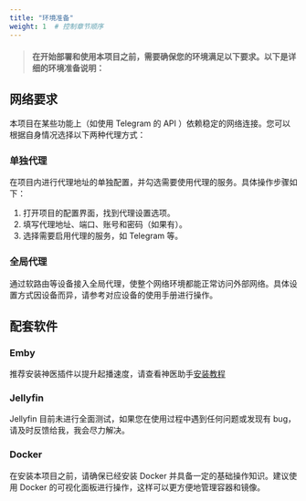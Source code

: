 ```yaml
---
title: "环境准备"
weight: 1  # 控制章节顺序
---
```


> #### 在开始部署和使用本项目之前，需要确保您的环境满足以下要求。以下是详细的环境准备说明：


## 网络要求
本项目在某些功能上（如使用 Telegram 的 API ）依赖稳定的网络连接。您可以根据自身情况选择以下两种代理方式：

### 单独代理
在项目内进行代理地址的单独配置，并勾选需要使用代理的服务。具体操作步骤如下：
1. 打开项目的配置界面，找到代理设置选项。
2. 填写代理地址、端口、账号和密码（如果有）。
3. 选择需要启用代理的服务，如 Telegram 等。

### 全局代理
通过软路由等设备接入全局代理，使整个网络环境都能正常访问外部网络。具体设置方式因设备而异，请参考对应设备的使用手册进行操作。

## 配套软件

### Emby
推荐安装神医插件以提升起播速度，请查看神医助手[安装教程](https://github.com/sjtuross/StrmAssistant/wiki)

### Jellyfin
Jellyfin 目前未进行全面测试，如果您在使用过程中遇到任何问题或发现有 bug，请及时反馈给我，我会尽力解决。

### Docker
在安装本项目之前，请确保已经安装 Docker 并具备一定的基础操作知识。建议使用 Docker 的可视化面板进行操作，这样可以更方便地管理容器和镜像。
